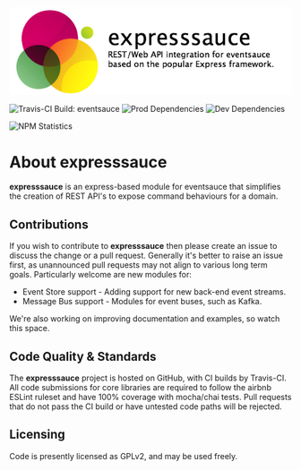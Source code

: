 ![expresssauce logo](./manual/img/logo.png)

![Travis-CI Build: eventsauce](https://travis-ci.org/eventsauce/expresssauce.svg?branch=master)
![Prod Dependencies](https://david-dm.org/eventsauce/expresssauce/status.svg)
![Dev Dependencies](https://david-dm.org/eventsauce/expresssauce/dev-status.svg)

![NPM Statistics](https://nodei.co/npm/expresssauce.png?downloads=true&downloadRank=true&stars=true)

# About expresssauce
**expresssauce** is an express-based module for eventsauce that simplifies the creation of
REST API's to expose command behaviours for a domain.

## Contributions
If you wish to contribute to **expresssauce** then please create an
issue to discuss the change or a pull request. Generally it's better
to raise an issue first, as unannounced pull requests may not
align to various long term goals. Particularly welcome are new
modules for:

  * Event Store support - Adding support for new back-end event streams.
  * Message Bus support - Modules for event buses, such as Kafka.

We're also working on improving documentation and examples, so watch this space.

## Code Quality & Standards
The **expresssauce** project is hosted on GitHub, with CI builds by Travis-CI. 
All code submissions for core libraries are required to follow the airbnb ESLint
ruleset and have 100% coverage with mocha/chai tests. Pull requests that do not
pass the CI build or have untested code paths will be rejected.

## Licensing
Code is presently licensed as GPLv2, and may be used freely.  



